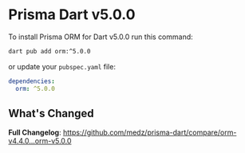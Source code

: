 # Prisma Dart v5.0.0

To install Prisma ORM for Dart v5.0.0 run this command:

```bash
dart pub add orm:^5.0.0
```

or update your `pubspec.yaml` file:

```yaml
dependencies:
  orm: ^5.0.0
```

## What's Changed

<!-- TODO -->

**Full Changelog**: https://github.com/medz/prisma-dart/compare/orm-v4.4.0...orm-v5.0.0
